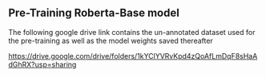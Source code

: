 ## Pre-Training Roberta-Base model

The following google drive link contains the un-annotated dataset used for the pre-training as well as the model weights saved thereafter 

https://drive.google.com/drive/folders/1kYClYVRvKpd4zQoAfLmDqF8sHaAdGhRX?usp=sharing